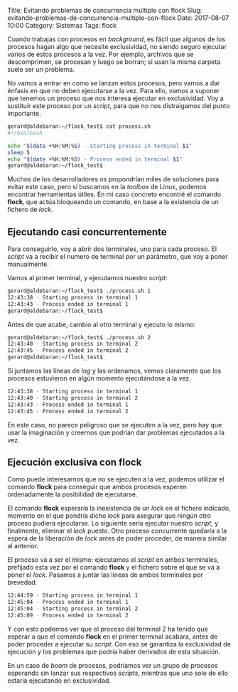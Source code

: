 Title: Evitando problemas de concurrencia múltiple con flock
Slug: evitando-problemas-de-concurrencia-multiple-con-flock
Date: 2017-08-07 10:00
Category: Sistemas
Tags: flock



Cuando trabajas con procesos en *background*, es fácil que algunos de los procesos hagan algo que necesite exclusividad, no siendo seguro ejecutar varios de estos procesos a la vez. Por ejemplo, archivos que se descomprimen, se procesan y luego se borran; si usan la misma carpeta suele ser un problema.

No vamos a entrar en como se lanzan estos procesos, pero vamos a dar énfasis en que no deben ejecutarse a la vez. Para ello, vamos a suponer que tenemos un proceso que nos interesa ejecutar en exclusividad. Voy a sustituir este proceso por un *script*, para que no nos distraigamos del punto importante.

```bash
gerard@aldebaran:~/flock_test$ cat process.sh 
#!/bin/bash

echo "$(date +%H:%M:%S) - Starting process in terminal $1"
sleep 5
echo "$(date +%H:%M:%S) - Process ended in terminal $1"
gerard@aldebaran:~/flock_test$ 
```

Muchos de los desarrolladores os propondrían miles de soluciones para evitar este caso, pero si buscamos en la *toolbox* de Linux, podemos encontrar herramientas útiles. En mi caso concreto encontré el comando **flock**, que actúa bloqueando un comando, en base a la existencia de un fichero de *lock*.

## Ejecutando casi concurrentemente

Para conseguirlo, voy a abrir dos terminales, uno para cada proceso. El *script* va a recibir el numero de terminal por un parámetro, que voy a poner manualmente.

Vamos al primer terminal, y ejecutamos nuestro *script*:

```bash
gerard@aldebaran:~/flock_test$ ./process.sh 1
12:43:38 - Starting process in terminal 1
12:43:43 - Process ended in terminal 1
gerard@aldebaran:~/flock_test$ 
```

Antes de que acabe, cambio al otro terminal y ejecuto lo mismo:

```bash
gerard@aldebaran:~/flock_test$ ./process.sh 2
12:43:40 - Starting process in terminal 2
12:43:45 - Process ended in terminal 2
gerard@aldebaran:~/flock_test$ 
```

Si juntamos las líneas de *log* y las ordenamos, vemos claramente que los procesos estuvieron en algún momento ejecutándose a la vez.

```bash
12:43:38 - Starting process in terminal 1
12:43:40 - Starting process in terminal 2
12:43:43 - Process ended in terminal 1
12:43:45 - Process ended in terminal 2
```

En este caso, no parece peligroso que se ejecuten a la vez, pero hay que usar la imaginación y creernos que podrían dar problemas ejecutados a la vez.

## Ejecución exclusiva con flock

Como puede interesarnos que no se ejecuten a la vez, podemos utilizar el comando **flock** para conseguir que ambos procesos esperen ordenadamente la posibilidad de ejecutarse.

El comando **flock** esperaría la inexistencia de un *lock* en el fichero indicado, momento en el que pondría dicho *lock* para asegurar que ningún otro proceso pudiera ejecutarse. Lo siguiente sería ejecutar nuestro *script*, y finalmente, eliminar el *lock* puesto. Otro proceso concurrente quedaría a la espera de la liberación de *lock* antes de poder proceder, de manera similar al anterior.

El proceso va a ser el mismo: ejecutamos el *script* en ambos terminales, prefijado esta vez por el comando **flock** y el fichero sobre el que se va a poner el *lock*. Pasamos a juntar las líneas de ambos terminales por brevedad:

```bash
12:44:59 - Starting process in terminal 1
12:45:04 - Process ended in terminal 1
12:45:04 - Starting process in terminal 2
12:45:09 - Process ended in terminal 2
```

Y con esto podemos ver que el proceso del terminal 2 ha tenido que esperar a que el comando **flock** en el primer terminal acabara, antes de poder proceder a ejecutar su *script*. Con eso se garantiza la exclusividad de ejecución y los problemas que podría haber derivados de esta situación.

En un caso de *boom* de procesos, podríamos ver un grupo de procesos esperando sin lanzar sus respectivos *scripts*, mientras que uno solo de ello estaría ejecutando en exclusividad.
